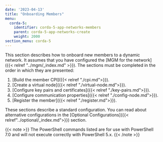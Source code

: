 ```yaml
---
date: '2023-04-13'
title: "Onboarding Members"
menu:
  corda-5:
    identifier: corda-5-app-networks-members
    parent: corda-5-app-networks-create
    weight: 2000
section_menu: corda-5
---
```

This section describes how to onboard new members to a dynamic network. It assumes that you have configured the [MGM for the network]({{< relref "../mgm/_index.md" >}}). The sections must be completed in the order in which they are presented:

1. [Build the member CPI]({{< relref "./cpi.md">}}).
2. [Create a virtual node]({{< relref "./virtual-node.md">}}).
3. [Configure key pairs and certificates]({{< relref "./key-pairs.md">}}).
5. [Configure communication properties]({{< relref "./config-node.md">}}).
4. [Register the member]({{< relref "./register.md">}}).

These sections describe a standard configuration. You can read about alternative configurations in the [Optional Configurations]({{< relref"../optional/_index.md">}}) section. 

{{< note >}}
The PowerShell commands listed are for use with PowerShell 7.0 and will not execute correctly with PowerShell 5.x.
{{< /note >}}
